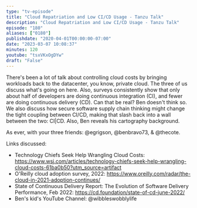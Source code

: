 ```yaml
---
type: "tv-episode"
title: "Cloud Repatriation and Low CI/CD Usage - Tanzu Talk"
description: "Cloud Repatriation and Low CI/CD Usage - Tanzu Talk"
episode: "180"
aliases: ["0180"]
publishdate: "2020-04-01T00:00:00-07:00"
date: "2023-03-07 10:08:37"
minutes: 120
youtube: "tsxVKxOgDYw"
draft: "False"
---
```


There's been a lot of talk about controlling cloud costs by bringing workloads back to the datacenter, you know, private cloud. The three of us discuss what's going on here. Also, surveys consistently show that only about half of developers are doing continuous integration (CI), and fewer are doing continuous delivery (CD). Can that be real? Ben doesn't think so. We also discuss how secure software supply chain thinking might change the tight coupling between CI/CD, making that slash back into a wall between the two: CI|CD. Also, Ben reveals his cartography background.

As ever, with your three friends: @egrigson, @benbravo73, & @thecote.

Links discussed:

- Technology Chiefs Seek Help Wrangling Cloud Costs: https://www.wsj.com/articles/technology-chiefs-seek-help-wrangling-cloud-costs-61ba0b50?utm_source=artifact
- O'Reilly cloud adoption survey, 2022: https://www.oreilly.com/radar/the-cloud-in-2021-adoption-continues/
- State of Continuous Delivery Report: The Evolution of Software Delivery Performance, Feb 2022: https://cd.foundation/state-of-cd-june-2022/
- Ben's kid's YouTube Channel: @wibbleswobblylife